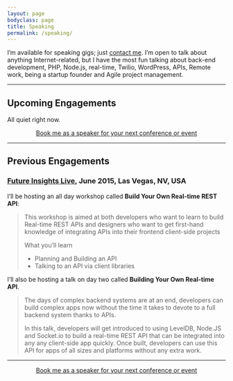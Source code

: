 ```yaml
---
layout: page
bodyclass: page
title: Speaking
permalink: /speaking/
---
```


I’m available for speaking gigs; just [contact me](http://rogerstringer.com/contact/ "Contact Me"). I’m open to talk about anything Internet-related, but I have the most fun talking about back-end development, PHP, Node.js, real-time, Twilio, WordPress, APIs, Remote work, being a startup founder and Agile project management.

<hr class="harden" />

## Upcoming Engagements

All quiet right now.

<div style="text-align:center;">
<a href="/contact/" class="button">Book me as a speaker for your next conference or event</a>
</div>

<hr class="harden" />

## Previous Engagements

### [Future Insights Live](https://futureinsightslive.com/las-vegas-2015/), June 2015, Las Vegas, NV, USA

I’ll be hosting an all day workshop called **Build Your Own Real-time REST API**:

> This workshop is aimed at both developers who want to learn to build Real-time REST APIs and designers who want to get first-hand knowledge of integrating APIs into their frontend client-side projects
> 
> What you’ll learn
> 
> - Planning and Building an API
> - Talking to an API via client libraries

I’ll also be hosting a talk on day two called **Building Your Own Real-time API**.

> The days of complex backend systems are at an end, developers can build complex apps now without the time it takes to devote to a full backend system thanks to APIs.
> 
> In this talk, developers will get introduced to using LevelDB, Node.JS and Socket.io to build a real-time REST API that can be integrated into any any client-side app quickly. Once built, developers can use this API for apps of all sizes and platforms without any extra work.

<hr class="harden" />

<div style="text-align:center;">
<a href="/contact/" class="button">Book me as a speaker for your next conference or event</a>
</div>
<br /><br /><br /><br /><br /><br />